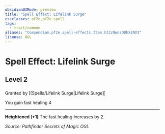 ```yaml
---
obsidianUIMode: preview
title: "Spell Effect: Lifelink Surge"
cssclasses: pf2e,pf2e-spell
tags:
  - trait/common
aliases: "Compendium.pf2e.spell-effects.Item.h2JzNunzO8hXiNV3"
license: OGL
---
```

# Spell Effect: Lifelink Surge
## Level 2
### 






Granted by [[Spells/Lifelink Surge|Lifelink Surge]]

You gain fast healing 4

* * *

**Heightened (+1)** The fast healing increases by 2.

*Source: Pathfinder Secrets of Magic*
*OGL*